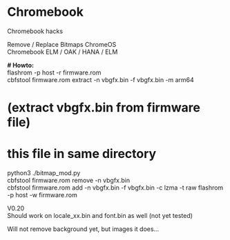 # Chromebook<br>
Chromebook hacks<br>

Remove / Replace Bitmaps ChromeOS<br>
Chromebook ELM / OAK / HANA / ELM<br>

<b size=15># Howto:</b><br>
flashrom -p host -r firmware.rom<br>
cbfstool firmware.rom extract -n vbgfx.bin -f vbgfx.bin -m arm64<br>
# (extract vbgfx.bin from firmware file)<br>
# this file in same directory
python3 ./bitmap_mod.py<br>
cbfstool firmware.rom remove -n vbgfx.bin<br>
cbfstool firmware.rom add -n vbgfx.bin -f vbgfx.bin -c lzma -t raw
flashrom -p host -w firmware.rom<br>

V0.20<br>
Should work on locale_xx.bin and font.bin as well (not yet tested)<br>

Will not remove background yet, but images it does...
